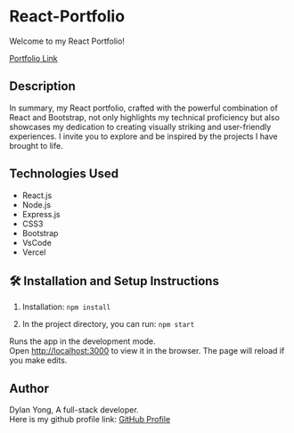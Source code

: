 # React-Portfolio

Welcome to my React Portfolio! <br>

<a href="hhttps://portfolio-react-iota-six.vercel.app/home" target="_blank">Portfolio Link</a>

## Description

In summary, my React portfolio, crafted with the powerful combination of React and Bootstrap, not only highlights my technical proficiency but also showcases my dedication to creating visually striking and user-friendly experiences. I invite you to explore and be inspired by the projects I have brought to life.

## Technologies Used

- React.js
- Node.js
- Express.js
- CSS3
- Bootstrap
- VsCode
- Vercel

## 🛠 Installation and Setup Instructions

1. Installation: `npm install`

2. In the project directory, you can run: `npm start`

Runs the app in the development mode.\
Open [http://localhost:3000](http://localhost:3000) to view it in the browser.
The page will reload if you make edits.

## Author

Dylan Yong, A full-stack developer. <br>
Here is my github profile link:
[GitHub Profile](https://github.com/Suzakijun1)
